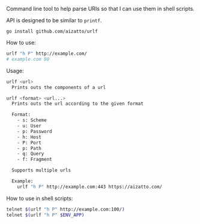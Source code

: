 Command line tool to help parse URIs so that I can use them in shell scripts.

API is designed to be similar to `printf`.

```
go install github.com/aizatto/urlf
```

How to use:

```sh
urlf "h P" http://example.com/
# example.com 80
```

Usage:
```sh
urlf <url>
  Prints outs the components of a url

urlf <format> <url...>
  Prints outs the url according to the given format

  Format:
    - s: Scheme
    - u: User
    - p: Password
    - h: Host
    - P: Port
    - p: Path
    - q: Query
    - f: Fragment

  Supports multiple urls

  Example: 
    urlf "h P" http://example.com:443 https://aizatto.com/
```

How to use in shell scripts:
```sh
telnet $(urlf "h P" http://example.com:100/)
telnet $(urlf "h P" $ENV_APP)
```